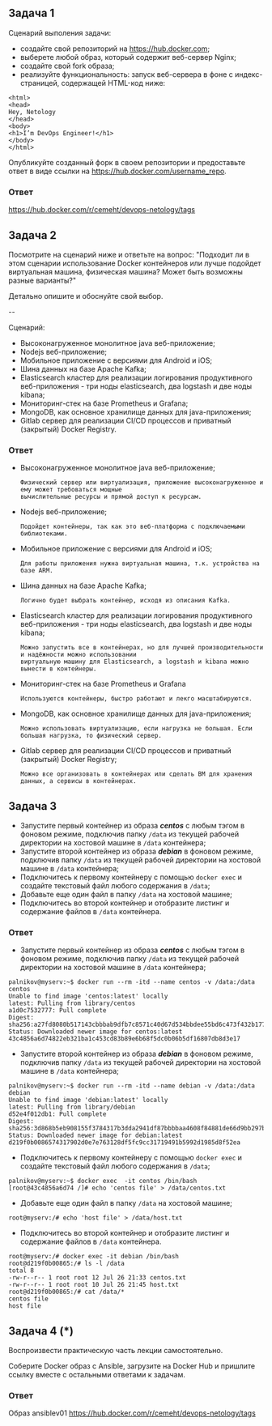 ## Задача 1

Сценарий выполения задачи:

- создайте свой репозиторий на https://hub.docker.com;
- выберете любой образ, который содержит веб-сервер Nginx;
- создайте свой fork образа;
- реализуйте функциональность:
запуск веб-сервера в фоне с индекс-страницей, содержащей HTML-код ниже:
```
<html>
<head>
Hey, Netology
</head>
<body>
<h1>I’m DevOps Engineer!</h1>
</body>
</html>
```
Опубликуйте созданный форк в своем репозитории и предоставьте ответ в виде ссылки на https://hub.docker.com/username_repo.

### Ответ

https://hub.docker.com/r/cemeht/devops-netology/tags

## Задача 2

Посмотрите на сценарий ниже и ответьте на вопрос:
"Подходит ли в этом сценарии использование Docker контейнеров или лучше подойдет виртуальная машина, физическая машина? Может быть возможны разные варианты?"

Детально опишите и обоснуйте свой выбор.

--

Сценарий:

- Высоконагруженное монолитное java веб-приложение;
- Nodejs веб-приложение;
- Мобильное приложение c версиями для Android и iOS;
- Шина данных на базе Apache Kafka;
- Elasticsearch кластер для реализации логирования продуктивного веб-приложения - три ноды elasticsearch, два logstash и две ноды kibana;
- Мониторинг-стек на базе Prometheus и Grafana;
- MongoDB, как основное хранилище данных для java-приложения;
- Gitlab сервер для реализации CI/CD процессов и приватный (закрытый) Docker Registry.

### Ответ

- Высоконагруженное монолитное java веб-приложение;
  
  ```
  Физический сервер или виртуализация, приложение высоконагруженное и ему может требоваться мощные
  вычислительные ресурсы и прямой доступ к ресурсам.
  ```
  
- Nodejs веб-приложение;
  ```
  Подойдет контейнеры, так как это веб-платформа с подключаемыми библиотеками.
  ```
- Мобильное приложение c версиями для Android и iOS;
  ```
  Для работы приложения нужна виртуальная машина, т.к. устройства на базе ARM.
  ```
- Шина данных на базе Apache Kafka;
  ```
  Логично будет выбрать контейнер, исходя из описания Kafka.
  ```
- Elasticsearch кластер для реализации логирования продуктивного веб-приложения - три ноды elasticsearch, два logstash и две ноды kibana;
  ```
  Можно запустить все в контейнерах, но для лучшей производительности и надёжности можно использовании
  виртуальную машину для Elasticsearch, а logstash и kibana можно вынести в контейнеры.
  ```
- Мониторинг-стек на базе Prometheus и Grafana
  ```
  Используются контейнеры, быстро работают и лекго масштабируются.
  ```
- MongoDB, как основное хранилище данных для java-приложения;
  ```
  Можно использовать виртуализацию, если нагрузка не большая. Если большая нагрузка, то физический сервер.
  ```
- Gitlab сервер для реализации CI/CD процессов и приватный (закрытый) Docker Registry;
  ```
  Можно все организовать в контейнерах или сделать ВМ для хранения данных, а сервисы в контейнерах.
  ```

## Задача 3

- Запустите первый контейнер из образа ***centos*** c любым тэгом в фоновом режиме, подключив папку ```/data``` из текущей рабочей директории на хостовой машине в ```/data``` контейнера;
- Запустите второй контейнер из образа ***debian*** в фоновом режиме, подключив папку ```/data``` из текущей рабочей директории на хостовой машине в ```/data``` контейнера;
- Подключитесь к первому контейнеру с помощью ```docker exec``` и создайте текстовый файл любого содержания в ```/data```;
- Добавьте еще один файл в папку ```/data``` на хостовой машине;
- Подключитесь во второй контейнер и отобразите листинг и содержание файлов в ```/data``` контейнера.

### Ответ
- Запустите первый контейнер из образа ***centos*** c любым тэгом в фоновом режиме, подключив папку ```/data``` из текущей рабочей директории на хостовой машине в ```/data``` контейнера;
```
palnikov@myserv:~$ docker run --rm -itd --name centos -v /data:/data centos
Unable to find image 'centos:latest' locally
latest: Pulling from library/centos
a1d0c7532777: Pull complete 
Digest: sha256:a27fd8080b517143cbbbab9dfb7c8571c40d67d534bbdee55bd6c473f432b177
Status: Downloaded newer image for centos:latest
43c4856a6d74822eb321ba1c453cd83b89e6b68f5dc0b06b5df16807db8d3e17
```
- Запустите второй контейнер из образа ***debian*** в фоновом режиме, подключив папку ```/data``` из текущей рабочей директории на хостовой машине в ```/data``` контейнера;  
```  
palnikov@myserv:~$ docker run --rm -itd --name debian -v /data:/data debian
Unable to find image 'debian:latest' locally
latest: Pulling from library/debian
d52e4f012db1: Pull complete 
Digest: sha256:3d868b5eb908155f3784317b3dda2941df87bbbbaa4608f84881de66d9bb297b
Status: Downloaded newer image for debian:latest
d219f0b0086574317902d0e7e763128df5fc9cc31719491b5992d1985d8f52ea
```
- Подключитесь к первому контейнеру с помощью ```docker exec``` и создайте текстовый файл любого содержания в ```/data```;
```
palnikov@myserv:~$ docker exec  -it centos /bin/bash
[root@43c4856a6d74 /]# echo 'centos file' > /data/centos.txt
```
- Добавьте еще один файл в папку ```/data``` на хостовой машине;
```
root@myserv:/# echo 'host file' > /data/host.txt
```
- Подключитесь во второй контейнер и отобразите листинг и содержание файлов в ```/data``` контейнера.
```
root@myserv:/# docker exec -it debian /bin/bash 
root@d219f0b00865:/# ls -l /data
total 8
-rw-r--r-- 1 root root 12 Jul 26 21:33 centos.txt
-rw-r--r-- 1 root root 10 Jul 26 21:45 host.txt
root@d219f0b00865:/# cat /data/*
centos file
host file
```


## Задача 4 (*)

Воспроизвести практическую часть лекции самостоятельно.

Соберите Docker образ с Ansible, загрузите на Docker Hub и пришлите ссылку вместе с остальными ответами к задачам.

### Ответ
Образ ansiblev01
https://hub.docker.com/r/cemeht/devops-netology/tags
